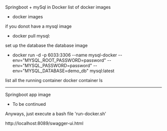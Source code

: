Springboot + mySql in Docker
list of docker images
- docker images

if you donot have a mysql image
- docker pull mysql:<latest-version>

set up the database the database image
- docker run -d -p 6033:3306 --name mysql-docker --env="MYSQL_ROOT_PASSWORD=password" --env="MYSQL_PASSWORD=password" --env="MYSQL_DATABASE=demo_db" mysql:latest

list all the running container
docker container ls

-------------------
Springboot app image
- To be continued

Anyways, just execute a bash file 'run-docker.sh'

http://localhost:8089/swagger-ui.html



